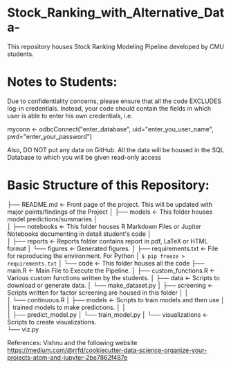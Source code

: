 # Stock_Ranking_with_Alternative_Data-
This repository houses Stock Ranking Modeling Pipeline developed by CMU students.

# Notes to Students:

Due to confidentiality concerns, please ensure that all the code EXCLUDES log-in credentials. Instead, your code should contain the fields in which user is able to enter his own credentials, i.e.

myconn <- odbcConnect("enter_database", uid="enter_you_user_name", pwd="enter_your_password")

Also, DO NOT put any data on GitHub. All the data will be housed in the SQL Database to which you will be given read-only  access

 
# Basic Structure of this Repository:

├── README.md                <- Front page of the project. This will be updated with major points/findings of the Project
│
├── models                   <- This folder houses model predictions/summaries 
│                        
│
├── notebooks                <- This folder houses R Markdown Files or Jupiter Notebooks documenting in detail student's code
│                         
│
├── reports                  <- Reports folder contains report in pdf, LaTeX or HTML format
│   └── figures              <- Generated figures.
│
├── requirements.txt         <- File for reproducing the environment. For Python
│                                `$ pip freeze > requirements.txt`
│
└── code                     <- This folder houses all the code
    ├── main.R               <- Main File to Execute the Pipeline. 
    │
    ├── custom_functions.R   <- Various custom functions written by the students.
    │
    ├── data                 <- Scripts to download or generate data.
    │   └── make_dataset.py
    │
    ├── screening            <- Scripts written for factor screening are housed in this folder 
    │   │                
    │   └── continuous.R
    │
    ├── models               <- Scripts to train models and then use
    │   │                       trained models to make predictions.
    │   │                 
    │   ├── predict_model.py
    │   └── train_model.py
    │
    └── visualizations        <- Scripts to create visualizations.            
        └── viz.py
        
 References:
 Vishnu and the following website 
 https://medium.com/@rrfd/cookiecutter-data-science-organize-your-projects-atom-and-jupyter-2be7862f487e
